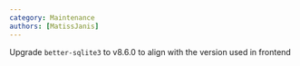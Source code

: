 ```yaml
---
category: Maintenance
authors: [MatissJanis]
---
```


Upgrade `better-sqlite3` to v8.6.0 to align with the version used in frontend
